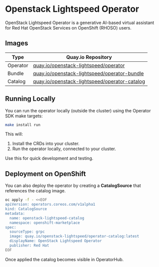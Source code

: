 # Openstack Lightspeed Operator

OpenStack Lightspeed Operator is a generative AI-based virtual assistant for
Red Hat OpenStack Services on OpenShift (RHOSO) users.

## Images

| Type | Quay.io Repository |
|------|--------------------|
| Operator | [quay.io/openstack-lightspeed/operator](https://quay.io/repository/openstack-lightspeed/operator?tab=tags) |
| Bundle | [quay.io/openstack-lightspeed/operator-bundle](https://quay.io/repository/openstack-lightspeed/operator-bundle?tab=tags) |
| Catalog | [quay.io/openstack-lightspeed/operator-catalog](https://quay.io/repository/openstack-lightspeed/operator-catalog?tab=tags) |


## Running Locally

You can run the operator locally (outside the cluster) using the Operator SDK make targets:

```bash
make install run
```

This will:

1. Install the CRDs into your cluster.
2. Run the operator locally, connected to your cluster.

Use this for quick development and testing.

## Deployment on OpenShift

You can also deploy the operator by creating a **CatalogSource** that references the catalog image.

```bash
oc apply -f - <<EOF
apiVersion: operators.coreos.com/v1alpha1
kind: CatalogSource
metadata:
  name: openstack-lightspeed-catalog
  namespace: openshift-marketplace
spec:
  sourceType: grpc
  image: quay.io/openstack-lightspeed/operator-catalog:latest
  displayName: OpenStack Lightspeed Operator
  publisher: Red Hat
EOF
```

Once applied the catalog becomes visible in OperatorHub.
